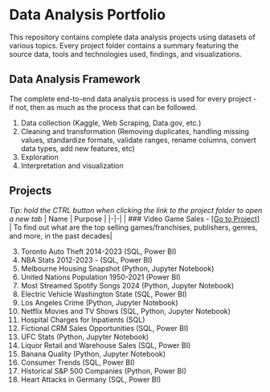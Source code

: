 # Data Analysis Portfolio
This repository contains complete data analysis projects using datasets of various topics. Every project folder contains a summary featuring the source data, tools and technologies used, findings, and visualizations. 

## Data Analysis Framework
The complete end-to-end data analysis process is used for every project - if not, then as much as the process that can be followed.
1. Data collection (Kaggle, Web Scraping, Data.gov, etc.)
2. Cleaning and transformation (Removing duplicates, handling missing values, standardize formats, validate ranges, rename columns, convert data types, add new features, etc)
3. Exploration
4. Interpretation and visualization 

## Projects
*Tip: hold the CTRL button when clicking the link to the project folder to open a new tab*
| Name | Purpose |
|-|-|
| ### Video Game Sales - [[Go to Project]](https://github.com/CarlosCapili/Data-Analysis-Portfolio/tree/main/VideoGame_Sales-Analysis) | To find out what are the top selling games/franchises, publishers, genres, and more, in the past decades| 






3. Toronto Auto Theft 2014-2023 (SQL, Power BI)
4. NBA Stats 2012-2023 - (SQL, Power BI)
5. Melbourne Housing Snapshot (Python, Jupyter Notebook)
6. United Nations Population 1950-2021 (Power BI)
7. Most Streamed Spotify Songs 2024 (Python, Jupyter Notebook)
8. Electric Vehicle Washington State (SQL, Power BI)
9. Los Angeles Crime (Python, Jupyter Notebook)
10. Netflix Movies and TV Shows (SQL, Python, Jupyter Notebook)
11. Hospital Charges for Inpatients (SQL)
12. Fictional CRM Sales Opportunities (SQL, Power BI)
13. UFC Stats (Python, Jupyter Notebook)
14. Liquor Retail and Warehouse Sales (SQL, Power BI)
15. Banana Quality (Python, Jupyter Notebook)
16. Consumer Trends (SQL, Power BI)
17. Historical S&P 500 Companies (Python, Power BI)
18. Heart Attacks in Germany (SQL, Power BI)
